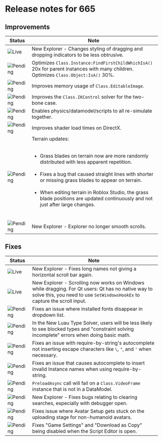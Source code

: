 # Release notes for 665

## Improvements

| Status | Note |
|--------|------|
| ![Live](https://img.shields.io/badge/Live-009E57?style=flat)  | New Explorer - Changes styling of dragging and dropping indicators to be less obtrusive. |
| ![Pending](https://img.shields.io/badge/Pending-DEA517?style=flat)  | Optimizes <code>Class.Instance:FindFirstChildWhichIsA()</code> 20x for parent instances with many children. Optimizes <code>Class.Object:IsA()</code> 30%. |
| ![Pending](https://img.shields.io/badge/Pending-DEA517?style=flat)  | Improves memory usage of <code>Class.EditableImage</code>. |
| ![Pending](https://img.shields.io/badge/Pending-DEA517?style=flat)  | Improves the <code>Class.IKControl</code> solver for the two-bone case. |
| ![Pending](https://img.shields.io/badge/Pending-DEA517?style=flat)  | Enables physics/datamodel/scripts to all re-simulate together. |
| ![Pending](https://img.shields.io/badge/Pending-DEA517?style=flat)  | Improves shader load times on DirectX. |
| ![Pending](https://img.shields.io/badge/Pending-DEA517?style=flat)  | Terrain updates:<br><ul><br><li>Grass blades on terrain now are more randomly distributed with less apparent repetition.</li><br><li>Fixes a bug that caused straight lines with shorter or missing grass blades to appear on terrain.</li><br><li>When editing terrain in Roblox Studio, the grass blade positions are updated continuously and not just after large changes.</li><br></ul> |
| ![Pending](https://img.shields.io/badge/Pending-DEA517?style=flat)  | New Explorer - Explorer no longer smooth scrolls. |
## Fixes

| Status | Note |
|--------|------|
| ![Live](https://img.shields.io/badge/Live-009E57?style=flat)  | New Explorer - Fixes long names not giving a horizontal scroll bar again. |
| ![Live](https://img.shields.io/badge/Live-009E57?style=flat)  | New Explorer - Scrolling now works on Windows while dragging. For Qt users: Qt has no native way to solve this, you need to use <code>SetWindowsHookEx</code> to capture the scroll input. |
| ![Pending](https://img.shields.io/badge/Pending-DEA517?style=flat)  | Fixes an issue where installed fonts disappear in dropdown list. |
| ![Pending](https://img.shields.io/badge/Pending-DEA517?style=flat)  | In the New Luau Type Solver, users will be less likely to see blocked types and "constraint solving incomplete" errors when doing basic math. |
| ![Pending](https://img.shields.io/badge/Pending-DEA517?style=flat)  | Fixes an issue with require-by-string's autocomplete not inserting escape characters like <code>\\</code>, <code>\"</code>, and <code>\'</code> when necessary. |
| ![Pending](https://img.shields.io/badge/Pending-DEA517?style=flat)  | Fixes an issue that causes autocomplete to insert invalid Instance names when using require-by-string. |
| ![Pending](https://img.shields.io/badge/Pending-DEA517?style=flat)  | <code>PreloadAsync</code> call will fail on a <code>Class.VideoFrame</code> instance that is not in a DataModel. |
| ![Pending](https://img.shields.io/badge/Pending-DEA517?style=flat)  | New Explorer - Fixes bugs relating to clearing searches, especially with debugger open. |
| ![Pending](https://img.shields.io/badge/Pending-DEA517?style=flat)  | Fixes issue where Avatar Setup gets stuck on the uploading stage for non-humanoid avatars. |
| ![Pending](https://img.shields.io/badge/Pending-DEA517?style=flat)  | Fixes "Game Settings" and "Download as Copy" being disabled when the Script Editor is open. |
